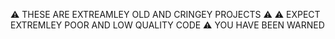 ⚠️ THESE ARE EXTREAMLEY OLD AND CRINGEY PROJECTS ⚠️
⚠️ EXPECT EXTREMLEY POOR AND LOW QUALITY CODE ⚠️
YOU HAVE BEEN WARNED
